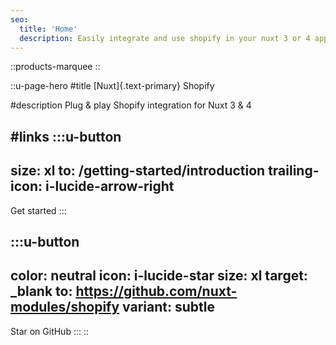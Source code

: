 ```yaml
---
seo:
  title: 'Home'
  description: Easily integrate and use shopify in your nuxt 3 or 4 app.
---
```


::products-marquee
::

::u-page-hero
#title
[Nuxt]{.text-primary} Shopify

#description
Plug & play Shopify integration for Nuxt 3 & 4

#links
  :::u-button
  ---
  size: xl
  to: /getting-started/introduction
  trailing-icon: i-lucide-arrow-right
  ---
  Get started
  :::

  :::u-button
  ---
  color: neutral
  icon: i-lucide-star
  size: xl
  target: _blank
  to: https://github.com/nuxt-modules/shopify
  variant: subtle
  ---
  Star on GitHub
  :::
::
